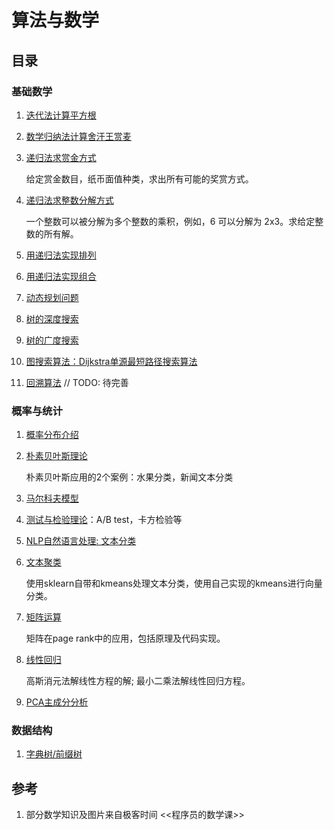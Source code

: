 # 算法与数学
## 目录

### 基础数学

1. [迭代法计算平方根](iteration_way.cpp)

2. [数学归纳法计算舍汗王赏麦](math_induction.cpp)

3. [递归法求赏金方式](recursion.cpp)

   给定赏金数目，纸币面值种类，求出所有可能的奖赏方式。

4. [递归法求整数分解方式](recursion_integer.cpp)

   一个整数可以被分解为多个整数的乘积，例如，6 可以分解为 2x3。求给定整数的所有解。

5. [用递归法实现排列](permutation.cpp)

6. [用递归法实现组合](combination.cpp)

7. [动态规划问题](dynamic_programming.md)

8. [树的深度搜索](tree_depth_first_search.cpp)

9. [树的广度搜索](tree_breadth_first_search.md)

10. [图搜索算法：Dijkstra单源最短路径搜索算法](map.md)

11. [回溯算法](backtracking.md)  // TODO: 待完善

### 概率与统计

1. [概率分布介绍](probability_distribution.md)

2. [朴素贝叶斯理论](naive_bayesian)

   朴素贝叶斯应用的2个案例：水果分类，新闻文本分类

3. [马尔科夫模型](markov_chain.md)

4. [测试与检验理论](test_theory.md)：A/B test，卡方检验等

5. [NLP自然语言处理: 文本分类](nlp.md)

6. [文本聚类](kmeans.md)

   使用sklearn自带和kmeans处理文本分类，使用自己实现的kmeans进行向量分类。

7. [矩阵运算](matrix.md)

   矩阵在page rank中的应用，包括原理及代码实现。

8. [线性回归](linear_regression.md)

   高斯消元法解线性方程的解; 最小二乘法解线性回归方程。

9. [PCA主成分分析](pca.md)

### 数据结构

1. [字典树/前缀树](trie.md)

## 参考

1. 部分数学知识及图片来自极客时间  <<程序员的数学课>>